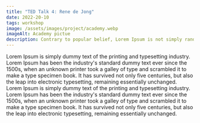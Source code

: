 ```yaml
---
title: "TED Talk 4: Rene de Jong"
date: 2022-20-10
tags: workshop
image: /assets/images/project/academy.webp
imageAlt: Academy pictue
description: Contrary to popular belief, Lorem Ipsum is not simply random text. It has roots in a piece of classical Latin literature
---
```


Lorem Ipsum is simply dummy text of the printing and typesetting industry. Lorem Ipsum has been the industry's standard
dummy text ever since the 1500s, when an unknown printer took a galley of type and scrambled it to make a type specimen
book. It has survived not only five centuries, but also the leap into electronic typesetting, remaining essentially
unchanged. Lorem Ipsum is simply dummy text of the printing and typesetting industry. Lorem Ipsum has been the
industry's standard dummy text ever since the 1500s, when an unknown printer took a galley of type and scrambled it to
make a type specimen book. It has survived not only five centuries, but also the leap into electronic typesetting,
remaining essentially unchanged.
